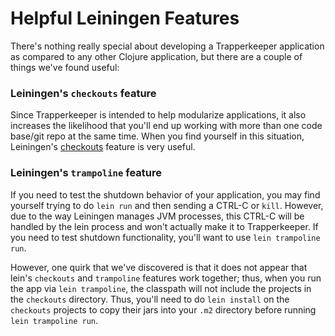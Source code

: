# Helpful Leiningen Features

There's nothing really special about developing a Trapperkeeper application as compared to any other Clojure application, but there are a couple of things we've found useful:

### Leiningen's `checkouts` feature

Since Trapperkeeper is intended to help modularize applications, it also increases the likelihood that you'll end up working with more than one code base/git repo at the same time.  When you find yourself in this situation, Leiningen's [checkouts](http://jakemccrary.com/blog/2012/03/28/working-on-multiple-clojure-projects-at-once/) feature is very useful.

### Leiningen's `trampoline` feature

If you need to test the shutdown behavior of your application, you may find yourself trying to do `lein run` and then sending a CTRL-C or `kill`.  However, due to the way Leiningen manages JVM processes, this CTRL-C will be handled by the lein process and won't actually make it to Trapperkeeper.  If you need to test shutdown functionality, you'll want to use `lein trampoline run`.

However, one quirk that we've discovered is that it does not appear that lein's `checkouts` and `trampoline` features work together; thus, when you run the app via `lein trampoline`, the classpath will not include the projects in the `checkouts` directory.  Thus, you'll need to do `lein install` on the `checkouts` projects to copy their jars into your `.m2` directory before running `lein trampoline run`.
